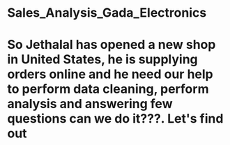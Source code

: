 # Sales_Analysis_Gada_Electronics

# So Jethalal has opened a new shop in United States, he is supplying orders online and he need our help to perform data cleaning, perform analysis and answering few questions can we do it???. Let's find out


